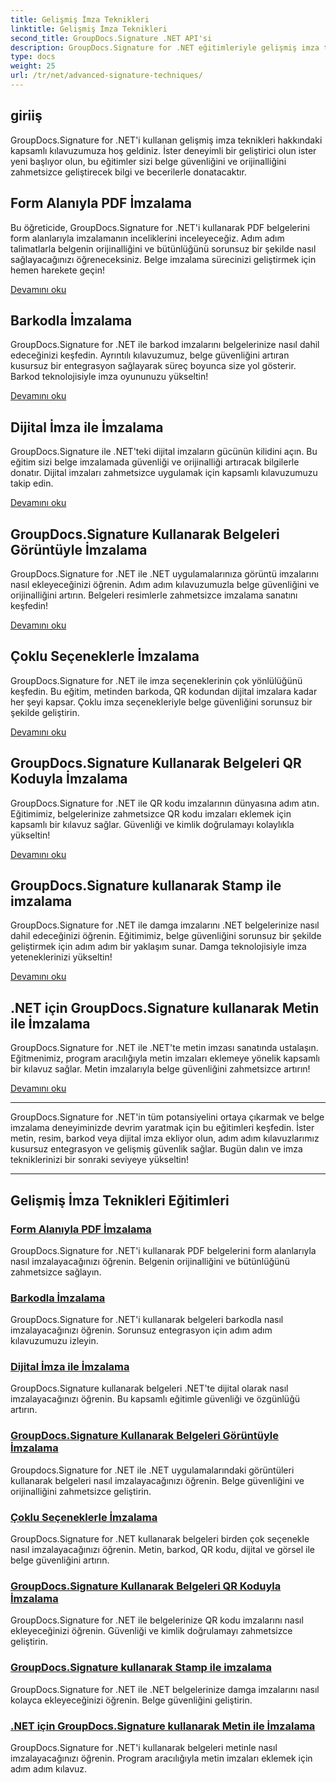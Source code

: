 ```yaml
---
title: Gelişmiş İmza Teknikleri
linktitle: Gelişmiş İmza Teknikleri
second_title: GroupDocs.Signature .NET API'si
description: GroupDocs.Signature for .NET eğitimleriyle gelişmiş imza tekniklerini öğrenin. PDF'leri, görüntüleri ve belgeleri barkod, dijital ve daha fazlasıyla sorunsuz bir şekilde imzalayın.
type: docs
weight: 25
url: /tr/net/advanced-signature-techniques/
---
```

## giriiş

GroupDocs.Signature for .NET'i kullanan gelişmiş imza teknikleri hakkındaki kapsamlı kılavuzumuza hoş geldiniz. İster deneyimli bir geliştirici olun ister yeni başlıyor olun, bu eğitimler sizi belge güvenliğini ve orijinalliğini zahmetsizce geliştirecek bilgi ve becerilerle donatacaktır.

## Form Alanıyla PDF İmzalama

Bu öğreticide, GroupDocs.Signature for .NET'i kullanarak PDF belgelerini form alanlarıyla imzalamanın inceliklerini inceleyeceğiz. Adım adım talimatlarla belgenin orijinalliğini ve bütünlüğünü sorunsuz bir şekilde nasıl sağlayacağınızı öğreneceksiniz. Belge imzalama sürecinizi geliştirmek için hemen harekete geçin!

[Devamını oku](./sign-pdf-form-field/)

## Barkodla İmzalama

GroupDocs.Signature for .NET ile barkod imzalarını belgelerinize nasıl dahil edeceğinizi keşfedin. Ayrıntılı kılavuzumuz, belge güvenliğini artıran kusursuz bir entegrasyon sağlayarak süreç boyunca size yol gösterir. Barkod teknolojisiyle imza oyununuzu yükseltin!

[Devamını oku](./sign-with-barcode/)

## Dijital İmza ile İmzalama

GroupDocs.Signature ile .NET'teki dijital imzaların gücünün kilidini açın. Bu eğitim sizi belge imzalamada güvenliği ve orijinalliği artıracak bilgilerle donatır. Dijital imzaları zahmetsizce uygulamak için kapsamlı kılavuzumuzu takip edin.

[Devamını oku](./sign-with-digital/)

## GroupDocs.Signature Kullanarak Belgeleri Görüntüyle İmzalama

GroupDocs.Signature for .NET ile .NET uygulamalarınıza görüntü imzalarını nasıl ekleyeceğinizi öğrenin. Adım adım kılavuzumuzla belge güvenliğini ve orijinalliğini artırın. Belgeleri resimlerle zahmetsizce imzalama sanatını keşfedin!

[Devamını oku](./sign-with-image/)

## Çoklu Seçeneklerle İmzalama

GroupDocs.Signature for .NET ile imza seçeneklerinin çok yönlülüğünü keşfedin. Bu eğitim, metinden barkoda, QR kodundan dijital imzalara kadar her şeyi kapsar. Çoklu imza seçenekleriyle belge güvenliğini sorunsuz bir şekilde geliştirin.

[Devamını oku](./sign-with-multiple-options/)

## GroupDocs.Signature Kullanarak Belgeleri QR Koduyla İmzalama

GroupDocs.Signature for .NET ile QR kodu imzalarının dünyasına adım atın. Eğitimimiz, belgelerinize zahmetsizce QR kodu imzaları eklemek için kapsamlı bir kılavuz sağlar. Güvenliği ve kimlik doğrulamayı kolaylıkla yükseltin!

[Devamını oku](./sign-with-qr-code/)

## GroupDocs.Signature kullanarak Stamp ile imzalama

GroupDocs.Signature for .NET ile damga imzalarını .NET belgelerinize nasıl dahil edeceğinizi öğrenin. Eğitimimiz, belge güvenliğini sorunsuz bir şekilde geliştirmek için adım adım bir yaklaşım sunar. Damga teknolojisiyle imza yeteneklerinizi yükseltin!

[Devamını oku](./sign-with-stamp/)

## .NET için GroupDocs.Signature kullanarak Metin ile İmzalama

GroupDocs.Signature for .NET ile .NET'te metin imzası sanatında ustalaşın. Eğitmenimiz, program aracılığıyla metin imzaları eklemeye yönelik kapsamlı bir kılavuz sağlar. Metin imzalarıyla belge güvenliğini zahmetsizce artırın!

[Devamını oku](./sign-with-text/)

---

GroupDocs.Signature for .NET'in tüm potansiyelini ortaya çıkarmak ve belge imzalama deneyiminizde devrim yaratmak için bu eğitimleri keşfedin. İster metin, resim, barkod veya dijital imza ekliyor olun, adım adım kılavuzlarımız kusursuz entegrasyon ve gelişmiş güvenlik sağlar. Bugün dalın ve imza tekniklerinizi bir sonraki seviyeye yükseltin!

---

## Gelişmiş İmza Teknikleri Eğitimleri
### [Form Alanıyla PDF İmzalama](./sign-pdf-form-field/)
GroupDocs.Signature for .NET'i kullanarak PDF belgelerini form alanlarıyla nasıl imzalayacağınızı öğrenin. Belgenin orijinalliğini ve bütünlüğünü zahmetsizce sağlayın.
### [Barkodla İmzalama](./sign-with-barcode/)
GroupDocs.Signature for .NET'i kullanarak belgeleri barkodla nasıl imzalayacağınızı öğrenin. Sorunsuz entegrasyon için adım adım kılavuzumuzu izleyin.
### [Dijital İmza ile İmzalama](./sign-with-digital/)
GroupDocs.Signature kullanarak belgeleri .NET'te dijital olarak nasıl imzalayacağınızı öğrenin. Bu kapsamlı eğitimle güvenliği ve özgünlüğü artırın.
### [GroupDocs.Signature Kullanarak Belgeleri Görüntüyle İmzalama](./sign-with-image/)
Groupdocs.Signature for .NET ile .NET uygulamalarındaki görüntüleri kullanarak belgeleri nasıl imzalayacağınızı öğrenin. Belge güvenliğini ve orijinalliğini zahmetsizce geliştirin.
### [Çoklu Seçeneklerle İmzalama](./sign-with-multiple-options/)
GroupDocs.Signature for .NET kullanarak belgeleri birden çok seçenekle nasıl imzalayacağınızı öğrenin. Metin, barkod, QR kodu, dijital ve görsel ile belge güvenliğini artırın.
### [GroupDocs.Signature Kullanarak Belgeleri QR Koduyla İmzalama](./sign-with-qr-code/)
GroupDocs.Signature for .NET ile belgelerinize QR kodu imzalarını nasıl ekleyeceğinizi öğrenin. Güvenliği ve kimlik doğrulamayı zahmetsizce geliştirin.
### [GroupDocs.Signature kullanarak Stamp ile imzalama](./sign-with-stamp/)
GroupDocs.Signature for .NET ile .NET belgelerinize damga imzalarını nasıl kolayca ekleyeceğinizi öğrenin. Belge güvenliğini geliştirin.
### [.NET için GroupDocs.Signature kullanarak Metin ile İmzalama](./sign-with-text/)
GroupDocs.Signature for .NET'i kullanarak belgeleri metinle nasıl imzalayacağınızı öğrenin. Program aracılığıyla metin imzaları eklemek için adım adım kılavuz.